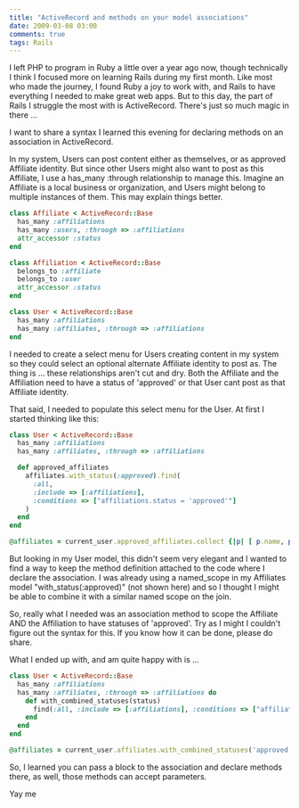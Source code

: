 ```yaml
---
title: "ActiveRecord and methods on your model associations"
date: 2009-03-08 03:00
comments: true
tags: Rails
---
```


I left PHP to program in Ruby a little over a year ago now, though technically I think I focused more on learning Rails during my first month. Like most who made the journey, I found Ruby a joy to work with, and Rails to have everything I needed to make great web apps. But to this day, the part of Rails I struggle the most with is ActiveRecord. There's just so much magic in there ...

I want to share a syntax I learned this evening for declaring methods on an association in ActiveRecord.

In my system, Users can post content either as themselves, or as approved Affiliate identity. But since other Users might also want to post as this Affiliate, I use a has_many :through relationship to manage this. Imagine an Affiliate is a local business or organization, and Users might belong to multiple instances of them. This may explain things better.

~~~ ruby
class Affiliate < ActiveRecord::Base
  has_many :affiliations
  has_many :users, :through => :affiliations
  attr_accessor :status
end

class Affiliation < ActiveRecord::Base
  belongs_to :affiliate
  belongs_to :user
  attr_accessor :status
end

class User < ActiveRecord::Base
  has_many :affiliations
  has_many :affiliates, :through => :affiliations
end
~~~

I needed to create a select menu for Users creating content in my system so they could select an optional alternate Affiliate identity to post as. The thing is ... these relationships aren't cut and dry. Both the Affiliate and the Affiliation need to have a status of 'approved' or that User cant post as that Affiliate identity.

That said, I needed to populate this select menu for the User. At first I started thinking like this:

~~~ ruby
class User < ActiveRecord::Base
  has_many :affiliations
  has_many :affiliates, :through => :affiliations

  def approved_affiliates
    affiliates.with_status(:approved).find(
      :all,
      :include => [:affiliations],
      :conditions => ["affiliations.status = 'approved'"]
    )
  end
end

@affiliates = current_user.approved_affiliates.collect {|p| [ p.name, p.id.to_s ] }
~~~

But looking in my User model, this didn't seem very elegant and I wanted to find a way to keep the method definition attached to the code where I declare the association. I was already using a named_scope in my Affiliates model "with_status(:approved)" (not shown here) and so I thought I might be able to combine it with a similar named scope on the join.

So, really what I needed was an association method to scope the Affiliate AND the Affiliation to have statuses of 'approved'. Try as I might I couldn't figure out the syntax for this. If you know how it can be done, please do share.

What I ended up with, and am quite happy with is ...

~~~ ruby
class User < ActiveRecord::Base
  has_many :affiliations
  has_many :affiliates, :through => :affiliations do
    def with_combined_statuses(status)
      find(:all, :include => [:affiliations], :conditions => ["affiliations.status = ? AND affiliates.status = ?", status, status])
    end
  end
end

@affiliates = current_user.affiliates.with_combined_statuses('approved').collect {|p| [ p.name, p.id.to_s ] }
~~~

So, I learned you can pass a block to the association and declare methods there, as well, those methods can accept parameters.

Yay me
